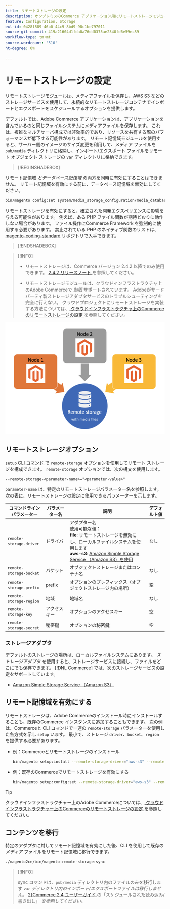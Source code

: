 ```yaml
---
title: リモートストレージの設定
description: オンプレミスのCommerce アプリケーション用にリモートストレージモジュールを設定する方法について説明します。
feature: Configuration, Storage
exl-id: 0428f889-46b0-44c9-8bd9-98c1be797011
source-git-commit: 419a21604d1fda0a76dd0375ae2340fd6e59ec89
workflow-type: tm+mt
source-wordcount: '510'
ht-degree: 0%

---
```


# リモートストレージの設定

リモートストレージモジュールは、メディアファイルを保存し、AWS S3 などのストレージサービスを使用して、永続的なリモートストレージコンテナでインポートとエクスポートをスケジュールするオプションを提供します。

デフォルトでは、Adobe Commerce アプリケーションは、アプリケーションを含んでいるのと同じファイルシステムにメディアファイルを保存します。 これは、複雑なマルチサーバ構成では非効率的であり、リソースを共有する際のパフォーマンスが低下する可能性があります。 リモート記憶域モジュールを使用すると、サーバー側のイメージのサイズ変更を利用して、メディア ファイルを `pub/media` ディレクトリに格納し、インポート/エクスポート ファイルをリモート オブジェクト ストレージの `var` ディレクトリに格納できます。

>[!BEGINSHADEBOX]

リモート記憶域 _とデータベース記憶域_ の両方を同時に有効にすることはできません。 リモート記憶域を有効にする前に、データベース記憶域を無効にしてください。

```bash
bin/magento config:set system/media_storage_configuration/media_database 0
```

リモートストレージを有効にすると、確立された開発エクスペリエンスに影響を与える可能性があります。 例えば、ある PHP ファイル関数が期待どおりに動作しない場合があります。 ファイル操作にCommerce Framework を強制的に使用する必要があります。 禁止されている PHP のネイティブ関数のリストは、[magento-coding-standard](https://github.com/magento/magento-coding-standard/blob/develop/Magento2/Sniffs/Functions/DiscouragedFunctionSniff.php) リポジトリで入手できます。

>[!ENDSHADEBOX]

>[!INFO]
>
>- リモートストレージは、Commerce バージョン 2.4.2 以降でのみ使用できます。 [2.4.2 リリースノート ](https://experienceleague.adobe.com/ja/docs/commerce-operations/release/notes/magento-open-source/2-4-2) を参照してください。
>
>- リモートストレージモジュールは、クラウドインフラストラクチャ上のAdobe Commerceで _制限_ サポートされています。 Adobeがサードパーティ製ストレージアダプタサービスのトラブルシューティングを完全に行えない。 クラウドプロジェクトにリモートストレージを実装する方法については、[ クラウドインフラストラクチャ上のCommerceのリモートストレージの設定 ](cloud-support.md) を参照してください。

![ スキーマ画像 ](../../assets/configuration/remote-storage-schema.png)

## リモートストレージオプション

[`setup` CLI コマンド ](../../installation/tutorials/deployment.md) で `remote-storage` オプションを使用してリモート ストレージを構成できます。 `remote-storage` オプションでは、次の構文を使用します。

```text
--remote-storage-<parameter-name>="<parameter-value>"
```

`parameter-name` は、特定のリモートストレージパラメーター名を参照します。 次の表に、リモートストレージの設定に使用できるパラメーターを示します。

| コマンドラインパラメーター | パラメーター名 | 説明 | デフォルト値 |
|--- |--- |--- |--- |
| `remote-storage-driver` | ドライバ | アダプター名 <br> 使用可能な値：<br>**file**: リモートストレージを無効にし、ローカルファイルシステムを使用します <br>**aws-s3**: [Amazon Simple Storage Service （Amazon S3）を使用 ](remote-storage-aws-s3.md) | なし |
| `remote-storage-bucket` | バケット | オブジェクトストレージまたはコンテナ名 | なし |
| `remote-storage-prefix` | prefix | オプションのプレフィックス（オブジェクトストレージ内の場所） | 空 |
| `remote-storage-region` | 地域 | 地域名 | なし |
| `remote-storage-key` | アクセスキー | オプションのアクセスキー | 空 |
| `remote-storage-secret` | 秘密鍵 | オプションの秘密鍵 | 空 |

### ストレージアダプタ

デフォルトのストレージの場所は、ローカルファイルシステムにあります。 _ストレージアダプタ_ を使用すると、ストレージサービスに接続し、ファイルをどこにでも保存できます。 [!DNL Commerce] では、次のストレージサービスの設定をサポートしています。

- [Amazon Simple Storage Service （Amazon S3）](remote-storage-aws-s3.md)

## リモート記憶域を有効にする

リモートストレージは、Adobe Commerceのインストール時にインストールすることも、既存のCommerce インスタンスに追加することもできます。 次の例は、Commerceと CLI コマンドで一連の `remote-storage` パラメーターを使用した各方式を示し `setup` います。 最小で、ストレージ `driver`、`bucket`、`region` を提供する必要があります。

- 例：Commerceとリモートストレージのインストール

  ```bash
  bin/magento setup:install --remote-storage-driver="aws-s3" --remote-storage-bucket="myBucket" --remote-storage-region="us-east-1"
  ```

- 例：既存のCommerceでリモートストレージを有効にする

  ```bash
  bin/magento setup:config:set --remote-storage-driver="aws-s3" --remote-storage-bucket="myBucket" --remote-storage-region="us-east-1"
  ```

>[!TIP]
>
>クラウドインフラストラクチャー上のAdobe Commerceについては、[ クラウドインフラストラクチャー上のCommerceのリモートストレージの設定 ](cloud-support.md) を参照してください。

## コンテンツを移行

特定のアダプタに対してリモート記憶域を有効にした後、CLI を使用して既存の _メディア_ ファイルをリモート記憶域に移行できます。

```bash
./magento2ce/bin/magento remote-storage:sync
```

>[!INFO]
>
>sync コマンドは、`pub/media` ディレクトリ内のファイルのみを移行します _`var` ディレクトリ内のインポート/エクスポートファイルは移行しません_。 [2&rbrace;Commerce 2.4 ユーザーガイド ](https://experienceleague.adobe.com/docs/commerce-admin/systems/data-transfer/data-scheduled-import-export.html?lang=ja) の「スケジュールされた読み込み/書き出し」 _を参照してください。_

<!-- link definitions -->

[import-export]: https://docs.magento.com/user-guide/system/data-scheduled-import-export.html
